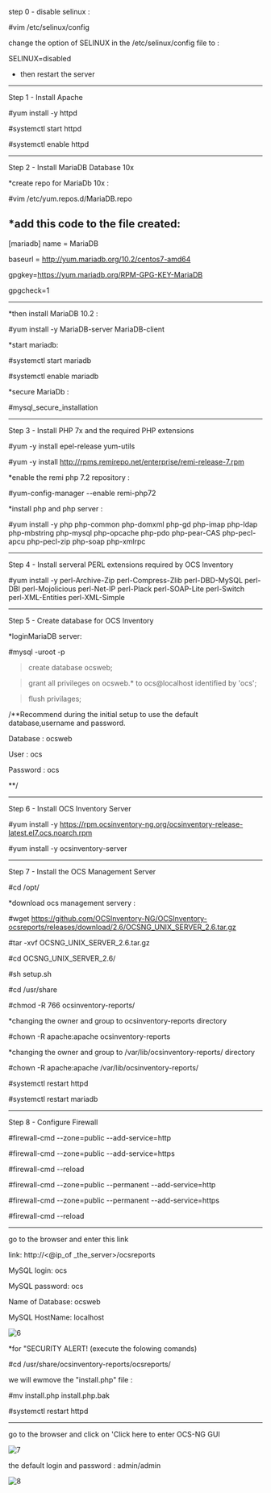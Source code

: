 step 0 - disable selinux :

#vim /etc/selinux/config

change the option of SELINUX in the /etc/selinux/config file to :

SELINUX=disabled

* then restart the server 
-------------------------------------------

Step 1 - Install Apache

#yum install -y httpd

#systemctl start httpd

#systemctl enable httpd

-------------------------------------------

Step 2 - Install MariaDB Database 10x

*create repo for MariaDb 10x : 

#vim /etc/yum.repos.d/MariaDB.repo

*add this code to the file created: 
---------------------
[mariadb]
name = MariaDB

baseurl = http://yum.mariadb.org/10.2/centos7-amd64

gpgkey=https://yum.mariadb.org/RPM-GPG-KEY-MariaDB

gpgcheck=1

---------------------

*then install MariaDB 10.2 : 

#yum install -y MariaDB-server MariaDB-client

*start mariadb: 

#systemctl start mariadb 

#systemctl enable mariadb

*secure MariaDb : 

#mysql_secure_installation

-------------------------------------------

Step 3 - Install PHP 7x and the required PHP extensions

#yum -y install epel-release yum-utils

#yum -y install http://rpms.remirepo.net/enterprise/remi-release-7.rpm

*enable the remi php 7.2 repository : 

#yum-config-manager --enable remi-php72

*install php and php server :

#yum install -y php php-common php-domxml php-gd php-imap php-ldap php-mbstring php-mysql php-opcache php-pdo php-pear-CAS php-pecl-apcu php-pecl-zip php-soap php-xmlrpc

-------------------------------------------

Step 4 - Install serveral PERL extensions required by OCS Inventory

#yum install -y perl-Archive-Zip perl-Compress-Zlib perl-DBD-MySQL perl-DBI perl-Mojolicious perl-Net-IP perl-Plack perl-SOAP-Lite perl-Switch perl-XML-Entities perl-XML-Simple

-------------------------------------------

Step 5 - Create database for OCS Inventory

*loginMariaDB server: 

#mysql -uroot -p 

>create database ocsweb;

>grant all privileges on ocsweb.* to ocs@localhost identified by 'ocs';

>flush privilages;

/**Recommend during the initial setup to use the default database,username and password.

Database : ocsweb

User : ocs

Password : ocs

**/

-------------------------------------------

Step 6 - Install OCS Inventory Server

#yum install -y https://rpm.ocsinventory-ng.org/ocsinventory-release-latest.el7.ocs.noarch.rpm

#yum install -y ocsinventory-server

-------------------------------------------

Step 7 - Install the OCS Management Server 

#cd /opt/

*download ocs management servery : 

#wget https://github.com/OCSInventory-NG/OCSInventory-ocsreports/releases/download/2.6/OCSNG_UNIX_SERVER_2.6.tar.gz

#tar -xvf OCSNG_UNIX_SERVER_2.6.tar.gz

#cd OCSNG_UNIX_SERVER_2.6/

#sh setup.sh

#cd /usr/share

#chmod -R 766 ocsinventory-reports/

*changing the owner and group to ocsinventory-reports directory

#chown -R apache:apache ocsinventory-reports

*changing the owner and group to /var/lib/ocsinventory-reports/ directory

#chown -R apache:apache /var/lib/ocsinventory-reports/

#systemctl restart httpd 

#systemctl restart mariadb

-------------------------------------------
Step 8 - Configure Firewall

#firewall-cmd --zone=public --add-service=http 

#firewall-cmd --zone=public --add-service=https

#firewall-cmd --reload

#firewall-cmd --zone=public --permanent --add-service=http

#firewall-cmd --zone=public --permanent --add-service=https

#firewall-cmd --reload

-------------------------------------------
go to the browser and enter this link

link: http://<@ip_of _the_server>/ocsreports

MySQL login: ocs

MySQL password: ocs 

Name of Database: ocsweb

MySQL HostName: localhost

![6](https://user-images.githubusercontent.com/63731183/121808470-8e31a400-cc50-11eb-844a-020f1f0a1614.JPG)

*for "SECURITY ALERT! (execute the folowing comands)

#cd /usr/share/ocsinventory-reports/ocsreports/

we will ewmove the "install.php" file : 

#mv install.php install.php.bak

#systemctl restart httpd

-------------------------------------------
go to the browser and click on 'Click here to enter OCS-NG GUI

![7](https://user-images.githubusercontent.com/63731183/121808562-f41e2b80-cc50-11eb-8752-2edf8358f41b.JPG)

the default login and password : admin/admin 

![8](https://user-images.githubusercontent.com/63731183/121808636-58d98600-cc51-11eb-94d2-7fc668201209.JPG)

